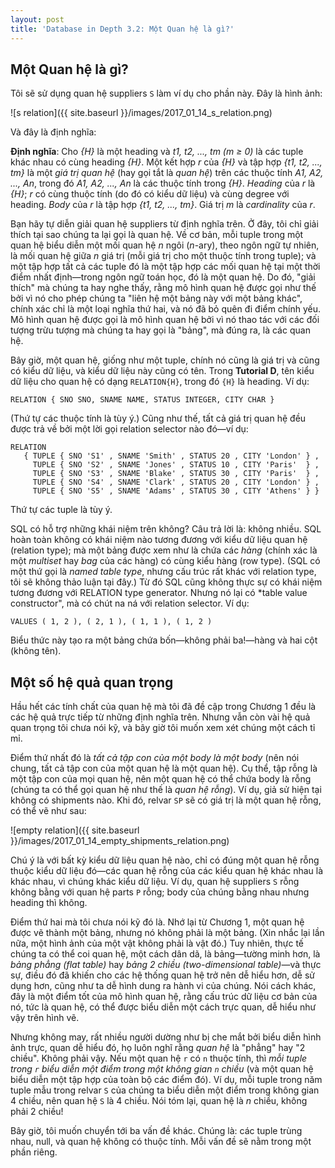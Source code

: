 ```yaml
---
layout: post
title: 'Database in Depth 3.2: Một Quan hệ là gì?'
---
```


## Một Quan hệ là gì?

Tôi sẽ sử dụng quan hệ suppliers `S` làm ví dụ cho phần này. Đây là hình ảnh:

![s relation]({{ site.baseurl }}/images/2017_01_14_s_relation.png)

Và đây là định nghĩa:

<div class="definition">
  <strong>Định nghĩa</strong>: Cho <em>{H}</em> là một heading và <em>t1, t2, ..., tm (m &#8805; 0)</em> là các tuple khác nhau có cùng heading <em>{H}</em>. Một kết hợp <em>r</em> của <em>{H}</em> và tập hợp <em>{t1, t2, ..., tm}</em> là một <em>giá trị quan hệ</em> (hay gọi tắt là <em>quan hệ</em>) trên các thuộc tính <em>A1, A2, ..., An</em>, trong đó <em>A1, A2, ..., An</em> là các thuộc tính trong <em>{H}</em>. <em>Heading</em> của <em>r</em> là <em>{H}</em>; <em>r</em> có cùng thuộc tính (do đó có kiểu dữ liệu) và cùng degree với heading. <em>Body</em> của <em>r</em> là tập hợp <em>{t1, t2, ..., tm}</em>. Giá trị <em>m</em> là <em>cardinality</em> của <em>r</em>.
</div>

Bạn hãy tự diễn giải quan hệ suppliers từ định nghĩa trên. Ở đây, tôi chỉ giải thích tại sao chúng ta lại gọi là quan hệ. Về cơ bản, mỗi tuple trong một quan hệ biểu diễn một mối quan hệ *n* ngôi (*n*-ary), theo ngôn ngữ tự nhiên, là mối quan hệ giữa *n* giá trị (mỗi giá trị cho một thuộc tính trong tuple); và một tập hợp tất cả các tuple đó là một tập hợp các mối quan hệ tại một thời điểm nhất định&mdash;trong ngôn ngữ toán học, đó là một quan hệ. Do đó, "giải thích" mà chúng ta hay nghe thấy, rằng mô hình quan hệ được gọi như thế bởi vì nó cho phép chúng ta "liên hệ một bảng này với một bảng khác", chính xác chỉ là một loại nghĩa thứ hai, và nó đã bỏ quên đi điểm chính yếu. Mô hình quan hệ được gọi là mô hình quan hệ bởi vì nó thao tác với các đối tượng trừu tượng mà chúng ta hay gọi là "bảng", mà đúng ra, là các quan hệ.

Bây giờ, một quan hệ, giống như một tuple, chính nó cũng là giá trị và cũng có kiểu dữ liệu, và kiểu dữ liệu này cũng có tên. Trong **Tutorial D**, tên kiểu dữ liệu cho quan hệ có dạng `RELATION{H}`, trong đó `{H}` là heading. Ví dụ:

```
RELATION { SNO SNO, SNAME NAME, STATUS INTEGER, CITY CHAR }
```

(Thứ tự các thuộc tính là tùy ý.) Cũng như thế, tất cả giá trị quan hệ đều được trả về bởi một lời gọi relation selector nào đó&mdash;ví dụ:

```
RELATION 
   { TUPLE { SNO 'S1' , SNAME 'Smith' , STATUS 20 , CITY 'London' } , 
     TUPLE { SNO 'S2' , SNAME 'Jones' , STATUS 10 , CITY 'Paris'  } , 
     TUPLE { SNO 'S3' , SNAME 'Blake' , STATUS 30 , CITY 'Paris'  } , 
     TUPLE { SNO 'S4' , SNAME 'Clark' , STATUS 20 , CITY 'London' } , 
     TUPLE { SNO 'S5' , SNAME 'Adams' , STATUS 30 , CITY 'Athens' } }
```

Thứ tự các tuple là tùy ý.

SQL có hỗ trợ những khái niệm trên không? Câu trả lời là: không nhiều. SQL hoàn toàn không có khái niệm nào tương đương với kiểu dữ liệu quan hệ (relation type); mà một bảng được xem như là chứa các *hàng* (chính xác là một *multiset* hay *bag* của các hàng) có cùng kiểu hàng (row type). (SQL có một thứ gọi là *named table type*, nhưng cấu trúc rất khác với relation type, tôi sẽ không thảo luận tại đây.) Từ đó SQL cũng không thực sự có khái niệm tương đương với RELATION type generator. Nhưng nó lại có *table value constructor", mà có chút na ná với relation selector. Ví dụ:

```
VALUES ( 1, 2 ), ( 2, 1 ), ( 1, 1 ), ( 1, 2 )
```

Biểu thức này tạo ra một bảng chứa bốn&mdash;không phải ba!&mdash;hàng và hai cột (không tên).

## Một số hệ quả quan trọng

Hầu hết các tính chất của quan hệ mà tôi đã đề cập trong Chương 1 đều là các hệ quả trực tiếp từ những định nghĩa trên. Nhưng vẫn còn vài hệ quả quan trọng tôi chưa nói kỹ, và bây giờ tôi muốn xem xét chúng một cách tỉ mỉ.

Điểm thứ nhất đó là *tất cả tập con của một body là một body* (nên nói chung, tất cả tập con của một quan hệ là một quan hệ). Cụ thể, tập rỗng là một tập con của mọi quan hệ, nên một quan hệ có thể chứa body là rỗng (chúng ta có thể gọi quan hệ như thế là *quan hệ rỗng*). Ví dụ, giả sử hiện tại không có shipments nào. Khi đó, relvar `SP` sẽ có giá trị là một quan hệ rỗng, có thể vẽ như sau:

![empty relation]({{ site.baseurl }}/images/2017_01_14_empty_shipments_relation.png)

Chú ý là với bất kỳ kiểu dữ liệu quan hệ nào, chỉ có đúng một quan hệ rỗng thuộc kiểu dữ liệu đó&mdash;các quan hệ rỗng của các kiểu quan hệ khác nhau là khác nhau, vì chúng khác kiểu dữ liệu. Ví dụ, quan hệ suppliers `S` rỗng không bằng với quan hệ parts `P` rỗng; body của chúng bằng nhau nhưng heading thì không.

Điểm thứ hai mà tôi chưa nói kỹ đó là. Nhớ lại từ Chương 1, một quan hệ được vẽ thành một bảng, nhưng nó không phải là một bảng. (Xin nhắc lại lần nữa, một hình ảnh của một vật không phải là vật đó.) Tuy nhiên, thực tế chúng ta có thể coi quan hệ, một cách dân dã, là bảng&mdash;tường minh hơn, là *bảng phẳng (flat table)* hay *bảng 2 chiều (two-dimensional table)*&mdash;và thực sự, điều đó đã khiến cho các hệ thống quan hệ trở nên dễ hiểu hơn, dễ sử dụng hơn, cũng như ta dễ hình dung ra hành vi của chúng. Nói cách khác, đây là một điểm tốt của mô hình quan hệ, rằng cấu trúc dữ liệu cơ bản của nó, tức là quan hệ, có thể được biểu diễn một cách trực quan, dễ hiểu như vậy trên hình vẽ.

Nhưng không may, rất nhiều người dường như bị che mắt bởi biểu diễn hình ảnh trực, quan dễ hiểu đó, họ luôn nghĩ rằng *quan hệ* là "phẳng" hay "2 chiều". Không phải vậy. Nếu một quan hệ `r` có `n` thuộc tính, thì <em>mỗi tuple trong <code>r</code> biểu diễn một điểm trong một không gian <code>n</code> chiều</em> (và một quan hệ biểu diễn một tập hợp của toàn bộ các điểm đó). Ví dụ, mỗi tuple trong năm tuple mẫu trong relvar `S` của chúng ta biểu diễn một điểm trong không gian 4 chiều, nên quan hệ `S` là 4 chiều. Nói tóm lại, quan hệ là *n* chiều, không phải 2 chiều!

Bây giờ, tôi muốn chuyển tới ba vấn đề khác. Chúng là: các tuple trùng nhau, null, và quan hệ không có thuộc tính. Mỗi vấn đề sẽ nằm trong một phần riêng.
